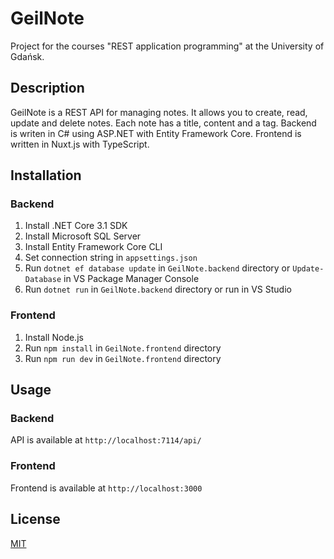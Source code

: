 # GeilNote

Project for the courses "REST application programming" at the University of Gdańsk.

## Description

GeilNote is a REST API for managing notes. It allows you to create, read, update and delete notes. Each note has a title, content and a tag. Backend is writen in C# using ASP.NET with Entity Framework Core. Frontend is written in Nuxt.js with TypeScript.

## Installation

### Backend

1. Install .NET Core 3.1 SDK
2. Install Microsoft SQL Server
3. Install Entity Framework Core CLI
4. Set connection string in `appsettings.json`
5. Run `dotnet ef database update` in `GeilNote.backend` directory or `Update-Database` in VS Package Manager Console
6. Run `dotnet run` in `GeilNote.backend` directory or run in VS Studio

### Frontend

1. Install Node.js
2. Run `npm install` in `GeilNote.frontend` directory
3. Run `npm run dev` in `GeilNote.frontend` directory

## Usage

### Backend

API is available at `http://localhost:7114/api/`

### Frontend

Frontend is available at `http://localhost:3000`

## License

[MIT](https://choosealicense.com/licenses/mit/)
